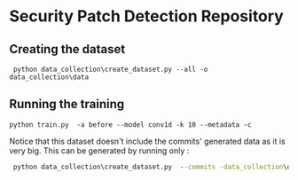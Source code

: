 # Security Patch Detection Repository

## Creating the dataset
` python data_collection\create_dataset.py --all -o data_collection\data`
## Running the training
`python train.py  -a before --model conv1d -k 10 --metadata -c`

Notice that this dataset doesn't include the commits' generated data as it is very big. This can be generated by running only :
```cmd
 python data_collection\create_dataset.py  --commits -data_collection\data
```
